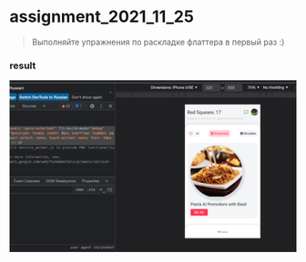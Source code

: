 # assignment_2021_11_25

> Выполняйте упражнения по раскладке флаттера в первый раз :)

### result

<img src="./result_imgs/list-page.png" alt="result" />